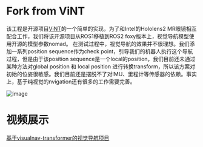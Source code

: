 # Fork from ViNT
该工程是开源项目[ViNT](https://github.com/robodhruv/visualnav-transformer)的一个简单的实现，为了和Intel的Hololens2 MR眼镜相互配合工作，我们将该开源项目从ROS1移植到ROS2 foxy版本上，视觉导航模型使用开源的模型参数nomad。
在测试过程中，视觉导航的效果并不很理想。我们添加一系列position sequence作为check point，引导我们的机器人执行这个导航过程，但是由于该position sequence是一个local的position，我们目前还未通过某种方法对global position 和 
local position 进行转换transform，所以该方案对初始的位姿很敏感。我们目前还是摆脱不了对IMU、里程计等传感器的依赖。事实上，基于纯视觉的nvigation还有很多的工作需要完善。

![image](https://github.com/user-attachments/assets/85ebde5b-cf1c-4b47-8a47-eaf5945697d0)


# 视频展示
[基于visualnav-transformer的视觉导航项目](https://www.bilibili.com/video/BV19CpYewENw/?vd_source=20ab5b37b7810aa07786f9a4d46b180a)
